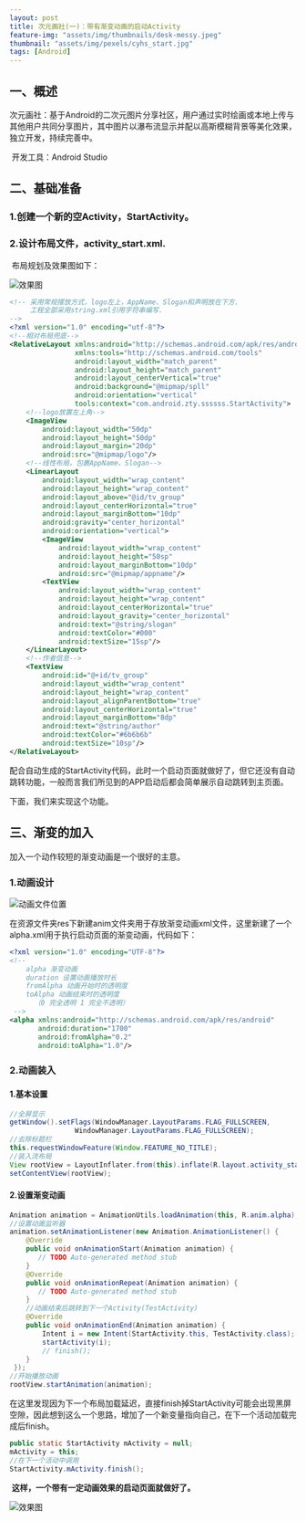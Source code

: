 ```yaml
---
layout: post
title: 次元画社(一)：带有渐变动画的启动Activity
feature-img: "assets/img/thumbnails/desk-messy.jpeg"
thumbnail: "assets/img/pexels/cyhs_start.jpg"
tags: [Android]
---
```


## 一、概述

​	次元画社：基于Android的二次元图片分享社区，用户通过实时绘画或本地上传与其他用户共同分享图片，其中图片以瀑布流显示并配以高斯模糊背景等美化效果，独立开发，持续完善中。

​	开发工具：Android Studio

## 二、基础准备

### 1.创建一个新的空Activity，StartActivity。

### 2.设计布局文件，activity_start.xml.

​	布局规划及效果图如下：

![效果图](https://raw.githubusercontent.com/ztygalaxy/ztygalaxy.github.io/master/assets/img/thumbnails/start.jpg)

~~~xml
<!-- 采用常规摆放方式，logo左上，AppName、Slogan和声明放在下方.
	 工程全部采用string.xml引用字符串编写.
-->
<?xml version="1.0" encoding="utf-8"?>
<!--相对布局兜底-->
<RelativeLayout xmlns:android="http://schemas.android.com/apk/res/android"
                xmlns:tools="http://schemas.android.com/tools"
                android:layout_width="match_parent"
                android:layout_height="match_parent"
                android:layout_centerVertical="true"
                android:background="@mipmap/spll"
                android:orientation="vertical"
                tools:context="com.android.zty.ssssss.StartActivity">
 	<!--logo放置左上角-->
    <ImageView
        android:layout_width="50dp"
        android:layout_height="50dp"
        android:layout_margin="20dp"
        android:src="@mipmap/logo"/>
  	<!--线性布局，包裹AppName、Slogan-->
    <LinearLayout
        android:layout_width="wrap_content"
        android:layout_height="wrap_content"
        android:layout_above="@id/tv_group"
        android:layout_centerHorizontal="true"
        android:layout_marginBottom="10dp"
        android:gravity="center_horizontal"
        android:orientation="vertical">
        <ImageView
            android:layout_width="wrap_content"
            android:layout_height="50sp"
            android:layout_marginBottom="10dp"
            android:src="@mipmap/appname"/>
        <TextView
            android:layout_width="wrap_content"
            android:layout_height="wrap_content"
            android:layout_centerHorizontal="true"
            android:layout_gravity="center_horizontal"
            android:text="@string/slogan"
            android:textColor="#000"
            android:textSize="15sp"/>
    </LinearLayout>
  	<!--作者信息-->
    <TextView
        android:id="@+id/tv_group"
        android:layout_width="wrap_content"
        android:layout_height="wrap_content"
        android:layout_alignParentBottom="true"
        android:layout_centerHorizontal="true"
        android:layout_marginBottom="8dp"
        android:text="@string/author"
        android:textColor="#6b6b6b"
        android:textSize="10sp"/>
</RelativeLayout>
~~~

配合自动生成的StartActivity代码，此时一个启动页面就做好了，但它还没有自动跳转功能，一般而言我们所见到的APP启动后都会简单展示自动跳转到主页面。

下面，我们来实现这个功能。

## 三、渐变的加入

加入一个动作较短的渐变动画是一个很好的主意。

### 1.动画设计

![动画文件位置](https://raw.githubusercontent.com/ztygalaxy/ztygalaxy.github.io/master/assets/img/thumbnails/alpha.png)

​	在资源文件夹res下新建anim文件夹用于存放渐变动画xml文件，这里新建了一个alpha.xml用于执行启动页面的渐变动画，代码如下：

~~~xml
<?xml version="1.0" encoding="UTF-8"?>
<!--
    alpha 渐变动画
    duration 设置动画播放时长
    fromAlpha 动画开始时的透明度
    toAlpha 动画结束时的透明度
      （0 完全透明 1 完全不透明）
 -->
<alpha xmlns:android="http://schemas.android.com/apk/res/android"
       android:duration="1700"
       android:fromAlpha="0.2"
       android:toAlpha="1.0"/>
~~~

### 2.动画装入

#### 1.基本设置

~~~java
//全屏显示
getWindow().setFlags(WindowManager.LayoutParams.FLAG_FULLSCREEN,
                WindowManager.LayoutParams.FLAG_FULLSCREEN);
//去除标题栏
this.requestWindowFeature(Window.FEATURE_NO_TITLE);
//装入流布局
View rootView = LayoutInflater.from(this).inflate(R.layout.activity_start, null);
setContentView(rootView);
~~~

#### 2.设置渐变动画

~~~java
Animation animation = AnimationUtils.loadAnimation(this, R.anim.alpha);
//设置动画监听器
animation.setAnimationListener(new Animation.AnimationListener() {
    @Override
    public void onAnimationStart(Animation animation) {
       // TODO Auto-generated method stub
    }
    @Override
    public void onAnimationRepeat(Animation animation) {
       // TODO Auto-generated method stub
    }
    //动画结束后跳转到下一个Activity(TestActivity)
    @Override
    public void onAnimationEnd(Animation animation) {
        Intent i = new Intent(StartActivity.this, TestActivity.class);
        startActivity(i);
        // finish();
    }
 });
//开始播放动画
rootView.startAnimation(animation);
~~~

​	在这里发现因为下一个布局加载延迟，直接finish掉StartActivity可能会出现黑屏空隙，因此想到这么一个思路，增加了一个新变量指向自己，在下一个活动加载完成后finish。

~~~java
public static StartActivity mActivity = null;
mActivity = this;
//在下一个活动中调用
StartActivity.mActivity.finish();
~~~

​	**这样，一个带有一定动画效果的启动页面就做好了。**

![效果图](https://raw.githubusercontent.com/ztygalaxy/ztygalaxy.github.io/master/assets/img/thumbnails/start_demo.gif)





